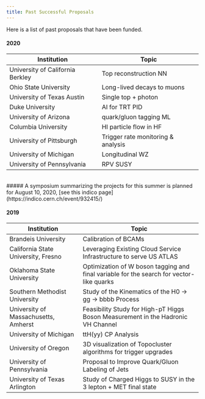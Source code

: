 ```yaml
---
title: Past Successful Proposals
---
```


Here is a list of past proposals that have been funded.

#### 2020

| Institution | Topic | 
|-------|--------|
| University of California Berkley	| Top reconstruction NN |
| Ohio State University |	Long-lived decays to muons |
| University of Texas Austin	| Single top + photon |
| Duke University |	AI for TRT PID |
| University of Arizona	| quark/gluon tagging ML |
| Columbia University | HI particle flow in HF |
| University of Pittsburgh | Trigger rate monitoring & analysis |
| University of Michigan | Longitudinal WZ |
| University of Pennsylvania | RPV SUSY |

<br>
##### A symposium summarizing the projects for this summer is planned for August 10, 2020, [see this indico page](https://indico.cern.ch/event/932415/)
<br>

#### 2019

| Institution | Topic | 
|-------|--------|
| Brandeis University | Calibration of BCAMs | 
| California State University, Fresno | Leveraging Existing Cloud Service Infrastructure to serve US ATLAS | 
| Oklahoma State University | Optimization of W boson tagging and final variable for the search for vector-like quarks |
| Southern Methodist University | Study of the Kinematics of the H0 -> gg -> bbbb Process |
| University of Massachusetts, Amherst | Feasibility Study for High-pT Higgs Boson Measurement in the Hadronic VH Channel |
| University of Michigan | ttH(yy) CP Analysis | 
| University of Oregon | 3D visualization of Topocluster algorithms for trigger upgrades | 
| University of Pennsylvania | Proposal to Improve Quark/Gluon Labeling of Jets |
| University of Texas Arlington | Study of Charged Higgs to SUSY in the 3 lepton + MET final state | 
